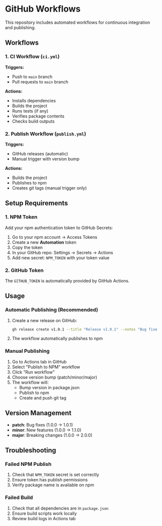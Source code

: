 # GitHub Workflows

This repository includes automated workflows for continuous integration and publishing.

## Workflows

### 1. CI Workflow (`ci.yml`)

**Triggers:**
- Push to `main` branch  
- Pull requests to `main` branch

**Actions:**
- Installs dependencies
- Builds the project
- Runs tests (if any)
- Verifies package contents
- Checks build outputs

### 2. Publish Workflow (`publish.yml`)

**Triggers:**
- GitHub releases (automatic)
- Manual trigger with version bump

**Actions:**
- Builds the project
- Publishes to npm
- Creates git tags (manual trigger only)

## Setup Requirements

### 1. NPM Token

Add your npm authentication token to GitHub Secrets:

1. Go to your npm account → Access Tokens
2. Create a new **Automation** token
3. Copy the token
4. In your GitHub repo: Settings → Secrets → Actions
5. Add new secret: `NPM_TOKEN` with your token value

### 2. GitHub Token

The `GITHUB_TOKEN` is automatically provided by GitHub Actions.

## Usage

### Automatic Publishing (Recommended)

1. Create a new release on GitHub:
   ```bash
   gh release create v1.0.1 --title "Release v1.0.1" --notes "Bug fixes and improvements"
   ```

2. The workflow automatically publishes to npm

### Manual Publishing

1. Go to Actions tab in GitHub
2. Select "Publish to NPM" workflow  
3. Click "Run workflow"
4. Choose version bump (patch/minor/major)
5. The workflow will:
   - Bump version in package.json
   - Publish to npm
   - Create and push git tag

## Version Management

- **patch**: Bug fixes (1.0.0 → 1.0.1)
- **minor**: New features (1.0.0 → 1.1.0)  
- **major**: Breaking changes (1.0.0 → 2.0.0)

## Troubleshooting

### Failed NPM Publish

1. Check that `NPM_TOKEN` secret is set correctly
2. Ensure token has publish permissions
3. Verify package name is available on npm

### Failed Build

1. Check that all dependencies are in `package.json`
2. Ensure build scripts work locally
3. Review build logs in Actions tab